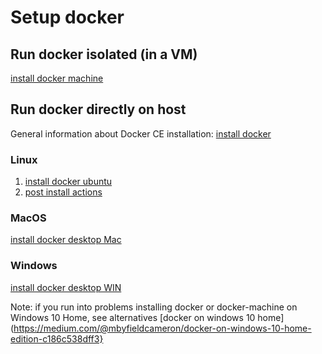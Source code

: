 # Setup docker

## Run docker isolated (in a VM)
[install docker machine](https://docs.docker.com/machine/get-started/)

## Run docker directly on host
General information about Docker CE installation: [install docker](https://docs.docker.com/install/)

### Linux
  1. [install docker ubuntu](https://docs.docker.com/install/linux/docker-ce/ubuntu/)
  1. [post install actions](https://docs.docker.com/install/linux/linux-postinstall/)

### MacOS
[install docker desktop Mac](https://docs.docker.com/docker-for-mac/install/)

### Windows
[install docker desktop WIN](https://docs.docker.com/docker-for-windows/install/)

Note: if you run into problems installing docker or docker-machine on Windows 10 Home, see alternatives 
[docker on windows 10 home](https://medium.com/@mbyfieldcameron/docker-on-windows-10-home-edition-c186c538dff3}
